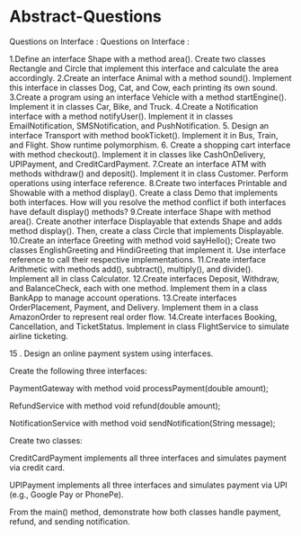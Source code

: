# Abstract-Questions
Questions on Interface :
Questions on Interface : 

1.Define an interface Shape with a method area(). Create two classes Rectangle and Circle that implement this interface and calculate the area accordingly.
2.Create an interface Animal with a method sound(). Implement this interface in classes Dog, Cat, and Cow, each printing its own sound.
3.Create a program using an interface Vehicle with a method startEngine(). Implement it in classes Car, Bike, and Truck.
4.Create a Notification interface with a method notifyUser(). Implement it in classes EmailNotification, SMSNotification, and PushNotification.
5. Design an interface Transport with method bookTicket(). Implement it in Bus, Train, and Flight. Show runtime polymorphism.
6. Create a shopping cart interface with method checkout(). Implement it in classes like CashOnDelivery, UPIPayment, and CreditCardPayment.
7.Create an interface ATM with methods withdraw() and deposit(). Implement it in class Customer. Perform operations using interface reference.
8.Create two interfaces Printable and Showable with a method display(). Create a class Demo that implements both interfaces. How will you resolve the method conflict if both interfaces have default display() methods?
9.Create interface Shape with method area(). Create another interface Displayable that extends Shape and adds method display(). Then, create a class Circle that implements Displayable.
10.Create an interface Greeting with method void sayHello();
Create two classes EnglishGreeting and HindiGreeting that implement it.
Use interface reference to call their respective implementations.
11.Create interface Arithmetic with methods add(), subtract(), multiply(), and divide(). Implement all in class Calculator.
12.Create interfaces Deposit, Withdraw, and BalanceCheck, each with one method.
Implement them in a class BankApp to manage account operations.
13.Create interfaces OrderPlacement, Payment, and Delivery.
Implement them in a class AmazonOrder to represent real order flow.
14.Create interfaces Booking, Cancellation, and TicketStatus.
Implement in class FlightService to simulate airline ticketing.


15 . Design an online payment system using interfaces.

Create the following three interfaces:

PaymentGateway with method void processPayment(double amount);

RefundService with method void refund(double amount);

NotificationService with method void sendNotification(String message);

Create two classes:

CreditCardPayment implements all three interfaces and simulates payment via credit card.

UPIPayment implements all three interfaces and simulates payment via UPI (e.g., Google Pay or PhonePe).

From the main() method, demonstrate how both classes handle payment, refund, and sending notification.
